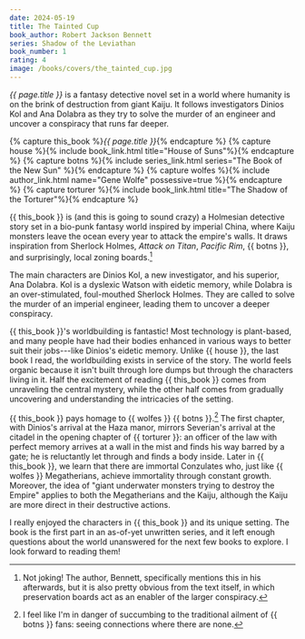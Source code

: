 ```yaml
---
date: 2024-05-19
title: The Tainted Cup
book_author: Robert Jackson Bennett
series: Shadow of the Leviathan
book_number: 1
rating: 4
image: /books/covers/the_tainted_cup.jpg
---
```


<cite class="book-title">{{ page.title }}</cite> is a fantasy detective novel
set in a world where humanity is on the brink of destruction from giant Kaiju.
It follows investigators Dinios Kol and Ana Dolabra as they try to solve the
murder of an engineer and uncover a conspiracy that runs far deeper.

{% capture this_book %}<cite class="book-title">{{ page.title }}</cite>{% endcapture %}
{% capture house %}{% include book_link.html title="House of Suns"%}{% endcapture %}
{% capture botns %}{% include series_link.html series="The Book of the New Sun" %}{% endcapture %}
{% capture wolfes %}{% include author_link.html name="Gene Wolfe" possessive=true %}{% endcapture %}
{% capture torturer %}{% include book_link.html title="The Shadow of the Torturer"%}{% endcapture %}

{{ this_book }} is (and this is going to sound crazy) a Holmesian detective
story set in a bio-punk fantasy world inspired by imperial China, where Kaiju
monsters leave the ocean every year to attack the empire's walls. It draws
inspiration from Sherlock Holmes, <cite>Attack on Titan</cite>, <cite>Pacific
Rim</cite>, {{ botns }}, and surprisingly, local zoning boards.[^zoning]

[^zoning]:
    Not joking! The author, Bennett, specifically mentions this in his
    afterwards, but it is also pretty obvious from the text itself, in which
    preservation boards act as an enabler of the larger conspiracy.

The main characters are Dinios Kol, a new investigator, and his superior, Ana
Dolabra. Kol is a dyslexic Watson with eidetic memory, while Dolabra is an
over-stimulated, foul-mouthed Sherlock Holmes. They are called to solve the
murder of an imperial engineer, leading them to uncover a deeper conspiracy.

{{ this_book }}'s worldbuilding is fantastic! Most technology is plant-based,
and many people have had their bodies enhanced in various ways to better suit
their jobs---like Dinios's eidetic memory. Unlike {{ house }}, the last book I
read, the worldbuilding exists in service of the story. The world feels
organic because it isn't built through lore dumps but through the characters
living in it. Half the excitement of reading {{ this_book }} comes from
unraveling the central mystery, while the other half comes from gradually
uncovering and understanding the intricacies of the setting.

{{ this_book }} pays homage to {{ wolfes }} {{ botns }}.[^botns] The first
chapter, with Dinios's arrival at the Haza manor, mirrors Severian's arrival
at the citadel in the opening chapter of {{ torturer }}: an officer of the law
with perfect memory arrives at a wall in the mist and finds his way barred by
a gate; he is reluctantly let through and finds a body inside. Later in {{
this_book }}, we learn that there are immortal Conzulates who, just like {{
wolfes }} Megatherians, achieve immortality through constant growth. Moreover,
the idea of "giant underwater monsters trying to destroy the Empire" applies
to both the Megatherians and the Kaiju, although the Kaiju are more direct in
their destructive actions.

[^botns]:
    I feel like I'm in danger of succumbing to the traditional ailment of {{
    botns }} fans: seeing connections where there are none.

I really enjoyed the characters in {{ this_book }} and its unique setting. The
book is the first part in an as-of-yet unwritten series, and it left enough
questions about the world unanswered for the next few books to explore. I look
forward to reading them!
